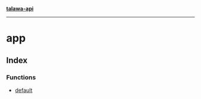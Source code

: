 [**talawa-api**](../README.md)

***

# app

## Index

### Functions

- [default](functions/default.md)
